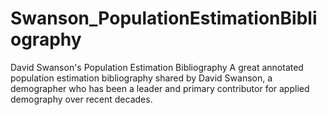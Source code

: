 # Swanson_PopulationEstimationBibliography
 David Swanson's Population Estimation Bibliography
 A great annotated population estimation bibliography shared by David Swanson, a demographer who has been a leader and primary contributor for applied demography over recent decades. 
